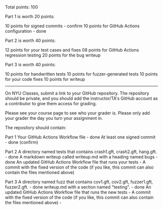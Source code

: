 Total points: 100

Part 1 is worth 20 points:

10 points for signed commits - confirm
10 points for GitHub Actions configuration - done

Part 2 is worth 40 points:

12 points for your test cases and fixes
08 points for GitHub Actions regression testing
20 points for the bug writeup

Part 3 is worth 40 points:

10 points for handwritten tests
10 points for fuzzer-generated tests
10 points for your code fixes
10 points for writeup

-----------------------------
On NYU Classes, submit a link to your GitHub repository. The repository should be private, and you should add the instructor/TA's GitHub account as a contributor to give them access for grading.

Please see your course page to see who your grader is. Please only add your grader the day you turn your assignment in.

The repository should contain:

Part 1
Your GitHub Actions Workflow file - done
At least one signed commit - done (confirm)

Part 2
A directory named tests that contains crash1.gft, crash2.gft, hang.gft. - done
A markdown writeup called writeup.md with a heading named bugs - done
An updated GitHub Actions Workflow file that runs your tests - 
A commit with the fixed version of the code (if you like, this commit can also contain the files mentioned above)

Part 3
A directory named fuzz that contains cov1.gft, cov2.gft, fuzzer1.gft, fuzzer2.gft. - done
writeup.md with a section named "testing". - done
An updated GitHub Actions Workflow file that runs the new tests - 
A commit with the fixed version of the code (if you like, this commit can also contain the files mentioned above) - 
